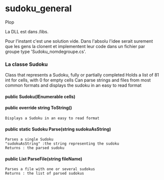 # sudoku_general

Plop

La DLL est dans /libs. 

Pour l'instant c'est une solution vide. Dans l'absolu l'idee serait surement que les gens la clonent et implementent leur code
dans un fichier par groupe type 'Sudoku_nomdegroupe.cs'.


### La classe Sudoku

Class that represents a Sudoku, fully or partially completed
Holds a list of 81 int for cells, with 0 for empty cells
Can parse strings and files from most common formats and displays the sudoku in an easy to read format

#### public Sudoku(IEnumerable<int> cells)
#### public override string ToString()
    Displays a Sudoku in an easy to read format
#### public static Sudoku Parse(string sudokuAsString)
    Parses a single Sudoku
    "sudokuAsString" :the string representing the sudoku
    Returns : the parsed sudoku
#### public List<Sudoku> ParseFile(string fileName)
    Parses a file with one or several sudokus
    Returns : the list of parsed sudokus
    
    

 
